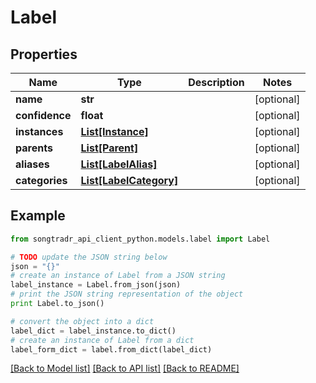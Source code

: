 # Label


## Properties

Name | Type | Description | Notes
------------ | ------------- | ------------- | -------------
**name** | **str** |  | [optional] 
**confidence** | **float** |  | [optional] 
**instances** | [**List[Instance]**](Instance.md) |  | [optional] 
**parents** | [**List[Parent]**](Parent.md) |  | [optional] 
**aliases** | [**List[LabelAlias]**](LabelAlias.md) |  | [optional] 
**categories** | [**List[LabelCategory]**](LabelCategory.md) |  | [optional] 

## Example

```python
from songtradr_api_client_python.models.label import Label

# TODO update the JSON string below
json = "{}"
# create an instance of Label from a JSON string
label_instance = Label.from_json(json)
# print the JSON string representation of the object
print Label.to_json()

# convert the object into a dict
label_dict = label_instance.to_dict()
# create an instance of Label from a dict
label_form_dict = label.from_dict(label_dict)
```
[[Back to Model list]](../README.md#documentation-for-models) [[Back to API list]](../README.md#documentation-for-api-endpoints) [[Back to README]](../README.md)



